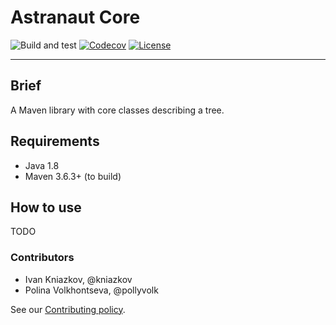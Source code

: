 # Astranaut Core

![Build and test](https://github.com/unified-ast/astranaut-core/workflows/Build%20and%20test/badge.svg)
[![Codecov](https://codecov.io/gh/unified-ast//astranaut-core/branch/master/graph/badge.svg)](https://codecov.io/gh/unified-ast//astranaut-core)
[![License](https://img.shields.io/badge/license-MIT-green.svg)](https://github.com/unified-ast//astranaut-core/blob/master/LICENSE.txt)
___

## Brief

A Maven library with core classes describing a tree.

## Requirements

* Java 1.8
* Maven 3.6.3+ (to build)

## How to use

TODO

### Contributors

* Ivan Kniazkov, @kniazkov
* Polina Volkhontseva, @pollyvolk

See our [Contributing policy](CONTRIBUTING.md).